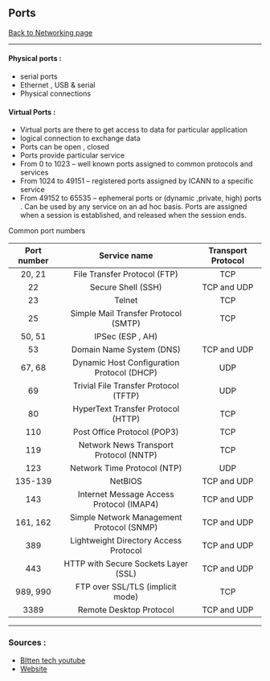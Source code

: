 ## Ports
[Back to Networking page](./index.md)

---

#### Physical ports :
- serial ports
- Ethernet , USB & serial
- Physical connections

#### Virtual Ports : 
- Virtual ports are there to get access to data for particular application
- logical connection to exchange data
- Ports can be open , closed 
- Ports provide particular service
-   From 0 to 1023 – well known ports assigned to common protocols and services
-   From 1024 to 49151 – registered ports assigned by ICANN to a specific service
-   From 49152 to 65535 – ephemeral ports or (dynamic ,private, high) ports . Can be used by any service on an ad hoc basis. Ports are assigned when a session is established, and released when the session ends.

Common port numbers 

|Port number|Service name|Transport Protocol|
|:-:|:-:|:-:|
|20, 21|File Transfer Protocol (FTP)|TCP|
|22|Secure Shell (SSH)|TCP and UDP|
|23|Telnet|TCP|
|25|Simple Mail Transfer Protocol (SMTP)|TCP|
|50, 51|IPSec (ESP , AH)||
|53|Domain Name System (DNS)|TCP and UDP|
|67, 68|Dynamic Host Configuration Protocol (DHCP)|UDP|
|69|Trivial File Transfer Protocol (TFTP)|UDP|
|80|HyperText Transfer Protocol (HTTP)|TCP|
|110|Post Office Protocol (POP3)|TCP|
|119|Network News Transport Protocol (NNTP)|TCP|
|123|Network Time Protocol (NTP)|UDP|
|135-139|NetBIOS|TCP and UDP|
|143|Internet Message Access Protocol (IMAP4)|TCP and UDP|
|161, 162|Simple Network Management Protocol (SNMP)|TCP and UDP|
|389|Lightweight Directory Access Protocol|TCP and UDP|
|443|HTTP with Secure Sockets Layer (SSL)|TCP and UDP|
|989, 990|FTP over SSL/TLS (implicit mode)|TCP|
|3389|Remote Desktop Protocol|TCP and UDP|

---

### Sources :
- [BItten tech youtube](https://www.youtube.com/watch?v=R_cYrZhtXFk&ab_channel=BittenTech)
- [Website](https://www.utilizewindows.com/list-of-common-network-port-numbers/)
